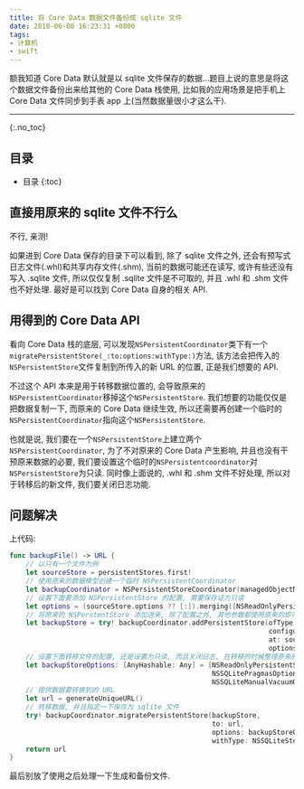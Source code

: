 ```yaml
---
title: 将 Core Data 数据文件备份成 sqlite 文件
date: 2018-06-08 16:23:31 +0800
tags: 
- 计算机
- swift
---
```


额我知道 Core Data 默认就是以 sqlite 文件保存的数据...题目上说的意思是将这个数据文件备份出来给其他的 Core Data 栈使用, 比如我的应用场景是把手机上 Core Data 文件同步到手表 app 上(当然数据量很小才这么干).

<!-- more -->

---

{:.no_toc}
## 目录

* 目录
{:toc}

## 直接用原来的 sqlite 文件不行么

不行, 亲测!

如果进到 Core Data 保存的目录下可以看到, 除了 sqlite 文件之外, 还会有预写式日志文件(.whl)和共享内存文件(.shm), 当前的数据可能还在读写, 或许有些还没有写入 .sqlite 文件, 所以仅仅复制 .sqlite 文件是不可取的, 并且 .whl 和 .shm 文件也不好处理. 最好是可以找到 Core Data 自身的相关 API.

## 用得到的 Core Data API

看向 Core Data 栈的底层, 可以发现`NSPersistentCoordinator`类下有一个`migratePersistentStore(_:to:options:withType:)`方法, 该方法会把传入的`NSPersistentStore`文件复制到所传入的新 URL 的位置, 正是我们想要的 API.

不过这个 API 本来是用于转移数据位置的, 会导致原来的`NSPersistentCoordinator`移掉这个`NSPersistentStore`. 我们想要的功能仅仅是把数据复制一下, 而原来的 Core Data 继续生效, 所以还需要再创建一个临时的`NSPersistentCoordinator`指向这个`NSPersistentStore`.

也就是说, 我们要在一个`NSPersistentStore`上建立两个`NSPersistentCoordinator`, 为了不对原来的 Core Data 产生影响, 并且也没有干预原来数据的必要, 我们要设置这个临时的`NSPersistentcoordinator`对`NSPersistentStore`为只读. 同时像上面说的, .whl 和 .shm 文件不好处理, 所以对于转移后的新文件, 我们要关闭日志功能.

## 问题解决

上代码:

~~~ swift
func backupFile() -> URL {
    // 以只有一个文件为例
    let sourceStore = persistentStores.first!
    // 使用原来的数据模型创建一个临时 NSPersistentCoordinator
    let backupCoordinator = NSPersistentStoreCoordinator(managedObjectModel: managedObjectModel)
    // 设置下面要添加 NSPersistentStore 的配置, 需要保存证为只读
    let options = (sourceStore.options ?? [:]).merging([NSReadOnlyPersistentStoreOption: true]) { $1 }
    // 将原来的 NSPerstentStore 添加进来, 除了配置之外, 其他参数都使用原来的即可
    let backupStore = try! backupCoordinator.addPersistentStore(ofType: sourceStore.type,
                                                                configurationName: sourceStore.configurationName,
                                                                at: sourceStore.url,
                                                                options: options)
    // 设置下面转移文件的配置, 还是设置为只读, 而且关闭日志, 在转移的时候整理原来的数据碎片
    let backupStoreOptions: [AnyHashable: Any] = [NSReadOnlyPersistentStoreOption: true,
                                                  NSSQLitePragmasOption: ["journal_mode": "DELETE"],
                                                  NSSQLiteManualVacuumOption: true]
    // 提供数据要转换到的 URL
    let url = generateUniqueURL()
    // 转移数据, 并且指定一下保存为 sqlite 文件
    try! backupCoordinator.migratePersistentStore(backupStore,
                                                  to: url,
                                                  options: backupStoreOptions,
                                                  withType: NSSQLiteStoreType)
    return url
}
~~~

最后别放了使用之后处理一下生成和备份文件.
